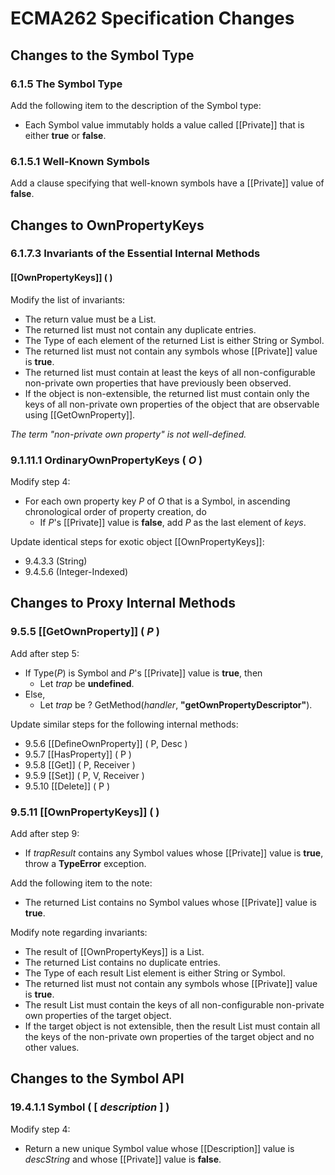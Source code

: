 # ECMA262 Specification Changes

## Changes to the Symbol Type

### 6.1.5 The Symbol Type

Add the following item to the description of the Symbol type:

- Each Symbol value immutably holds a value called [[Private]] that is either **true** or **false**.

### 6.1.5.1 Well-Known Symbols

Add a clause specifying that well-known symbols have a [[Private]] value of **false**.

## Changes to OwnPropertyKeys

### 6.1.7.3 Invariants of the Essential Internal Methods

#### [[OwnPropertyKeys]] ( )

Modify the list of invariants:

- The return value must be a List.
- The returned list must not contain any duplicate entries.
- The Type of each element of the returned List is either String or Symbol.
- The returned list must not contain any symbols whose [[Private]] value is **true**.
- The returned list must contain at least the keys of all non-configurable non-private own properties that have previously been observed.
- If the object is non-extensible, the returned list must contain only the keys of all non-private own properties of the object that are observable using [[GetOwnProperty]].

*The term "non-private own property" is not well-defined.*

### 9.1.11.1 OrdinaryOwnPropertyKeys ( _O_ )

Modify step 4:

- For each own property key _P_ of _O_ that is a Symbol, in ascending chronological order of property creation, do
  - If _P_'s [[Private]] value is **false**, add _P_ as the last element of _keys_.

Update identical steps for exotic object [[OwnPropertyKeys]]:

- 9.4.3.3 (String)
- 9.4.5.6 (Integer-Indexed)

## Changes to Proxy Internal Methods

### 9.5.5 [[GetOwnProperty]] ( _P_ )

Add after step 5:

- If Type(_P_) is Symbol and  _P_'s [[Private]] value is **true**, then
  - Let _trap_ be **undefined**.
- Else,
  - Let _trap_ be ? GetMethod(_handler_, **"getOwnPropertyDescriptor"**).

Update similar steps for the following internal methods:

- 9.5.6 [[DefineOwnProperty]] ( P, Desc )
- 9.5.7 [[HasProperty]] ( P )
- 9.5.8 [[Get]] ( P, Receiver )
- 9.5.9 [[Set]] ( P, V, Receiver )
- 9.5.10 [[Delete]] ( P )

### 9.5.11 [[OwnPropertyKeys]] ( )

Add after step 9:

- If _trapResult_ contains any Symbol values whose [[Private]] value is **true**, throw a **TypeError** exception.

Add the following item to the note:

- The returned List contains no Symbol values whose [[Private]] value is **true**.

Modify note regarding invariants:

- The result of [[OwnPropertyKeys]] is a List.
- The returned List contains no duplicate entries.
- The Type of each result List element is either String or Symbol.
- The returned list must not contain any symbols whose [[Private]] value is **true**.
- The result List must contain the keys of all non-configurable non-private own properties of the target object.
- If the target object is not extensible, then the result List must contain all the keys of the non-private own properties of the target object and no other values.

## Changes to the Symbol API

### 19.4.1.1 Symbol ( [ _description_ ] )

Modify step 4:

- Return a new unique Symbol value whose [[Description]] value is _descString_ and whose [[Private]] value is **false**.
